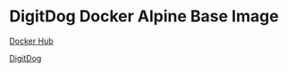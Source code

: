 # DigitDog Docker Alpine Base Image

[Docker Hub](https://hub.docker.com/repository/docker/digitdog/alpine-base)

[DigitDog](https://digitdog.io)

